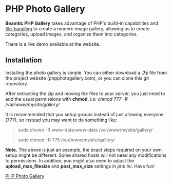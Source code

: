 # PHP Photo Gallery
**Beamtic PHP Gallery** takes advantage of PHP's build-in capabilities and [file-handling](https://beamtic.com/files-and-directories-php) to create a modern image gallery, allowing us to create categories, upload images, and organize them into categories.

There is a live demo available at the website.

## Installation
Installing the photo gallery is simple. You can either download a **.7z** file from the project website (phpphotogallery.com), or you can clone this git repository.

After extracting the zip and moving the files to your server, you just need to add the usual permissions with **chmod**. _*I.e:* chmod 777 -R /var/www/mysite/gallery/_

It is recommended that you setup groups instead of just allowing everyone (777), so instead you may want to do something like:
> sudo chown -R www-data:www-data /var/www/mysite/gallery/


> sudo chmod -R 775 /var/www/mysite/gallery/

**Note.** The above is just an example, the exact steps required on your own setup might be different. Some shared hosts will not need any modifications to permissions. In addition, you might also need to adjust the **upload_max_filesize** and **post_max_size** settings in _php.ini_. Have fun!

[PHP Photo Gallery](https://phpphotogallery.com/)

